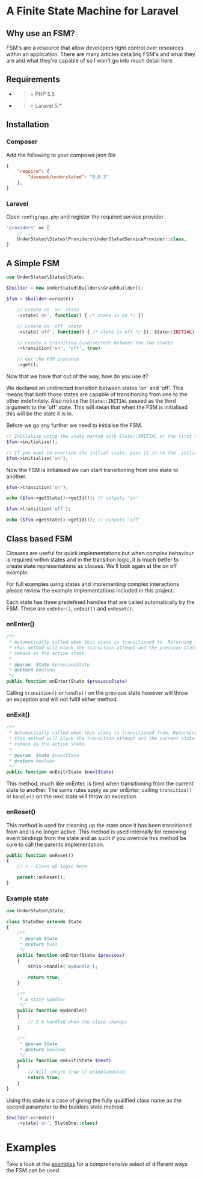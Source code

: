 A Finite State Machine for Laravel
==================================

## Why use an FSM?
FSM's are a resource that allow developers tight control over resources within an application. There are many
articles detailing FSM's and what they are and what they're capable of so I won't go into much detail here.

## Requirements
- >= PHP 5.5
- >= Laravel 5.*

## Installation
### Composer
Add the following to your composer.json file

````json
{
    "require": {
        "daveawb/understated": "0.0.3"
    },
}
````

### Laravel
Open `config/app.php` and register the required service provider.

```php
'providers' => [
    // ...
    UnderStated\States\Providers\UnderStatedServiceProvider::class,
]
```

## A Simple FSM
````php
use UnderStated\States\State;

$builder = new UnderStated\Builders\GraphBuilder();

$fsm = $builder->create()

    // Create an 'on' state
    ->state('on', function() { /* state is on */ })

    // Create an 'off' state
    ->state('off', function() { /* state is off */ }), State::INITIAL)

    // Create a transition (undirected) between the two states
    ->transition('on', 'off', true)

    // Get the FSM instance
    ->get();
````

Now that we have that out of the way, how do you use it?

We declared an undirected transition between states 'on' and 'off'. This means that both those states are capable of
transitioning from one to the other indefinitely. Also notice the `State::INITIAL` passed as the third argument to
the 'off' state. This will mean that when the FSM is initialised this will be the state it is in.

Before we go any further we need to initialise the FSM.

````php
// Initialise using the state marked with State::INITIAL or the first state added.
$fsm->initialise();

// If you want to override the initial state, pass it in to the `initialise` method
$fsm->initialise('on');
````

Now the FSM is initialised we can start transitioning from one state to another.

````php
$fsm->transition('on');

echo ($fsm->getState()->getId()); // outputs 'on'

$fsm->transition('off');

echo ($fsm->getState()->getId()); // outputs 'off'
````

## Class based FSM
Closures are useful for quick implementations but when complex behaviour is required within states and in the transition logic, it is much better to create state representations as classes. We'll look again at the on off example.

For full examples using states and implementing complex interactions please review the example implementations included in this project.

Each state has three predefined handles that are called automatically by the FSM. These are `onEnter()`, `onExit()` and `onReset()`.

### onEnter()
```php
/**
 * Automatically called when this state is transitioned to. Returning false from
 * this method will block the transition attempt and the previous state will
 * remain as the active state.
 *
 * @param  State $previousState
 * @return boolean
 */
public function onEnter(State $previousState)
```
Calling `transition()` or `handle()` on the previous state however will throw an exception and will not fulfil either method.

### onExit()
```php
/**
 * Automatically called when this state is transitioned from. Returning false from
 * this method will block the transition attempt and the current state will
 * remain as the active state.
 *
 * @param  State $nextState
 * @return boolean
 */
public function onExit(State $nextState)
```
This method, much like onEnter, is fired when transitioning from the current state to another. The same rules apply as per onEnter, calling `transition()` or `handle()` on the next state will throw an exception.

### onReset()
This method is used for cleaning up the state once it has been transitioned from and is no longer active. This method is used internally for removing event bindings from the state and as such if you override this method be sure to call the parents implementation.

````php
public function onReset()
{
    // <-- Clean up logic here

    parent::onReset();
}
````
### Example state
````php
use UnderStated\State;

class StateOne extends State
{
    /**
     * @param State
     * @return bool
     */
    public function onEnter(State $previous)
    {
        $this->handle('myHandle');

        return true;
    }

    /**
     * A state handler
     */
    public function myHandle()
    {
        // I'm handled when the state changes
    }

    /**
     * @param State
     * @return boolean
     */
    public function onExit(State $next)
    {
        // Will return true if unimplemented
        return true;
    }
}
````

Using this state is a case of giving the fully qualified class name as the second parameter to the builders state method.

````php
$builder->create()
    ->state('on', StateOne::class)
````

# Examples
Take a look at the [examples](https://github.com/Daveawb/UnderStated/tree/master/examples) for a comprehensive select
 of different ways the FSM can be used.
